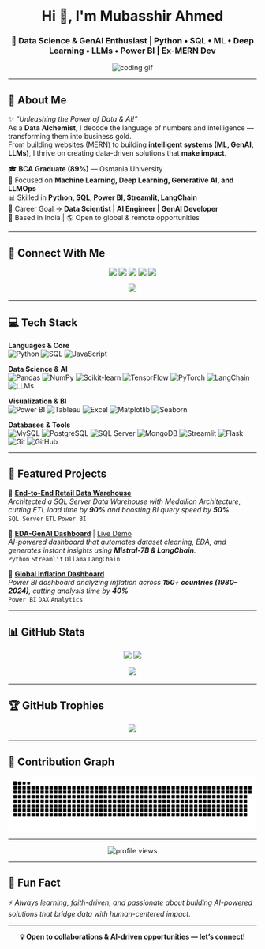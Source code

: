 <!-- Profile Header -->
<h1 align="center">Hi 👋, I'm Mubasshir Ahmed</h1>
<h3 align="center">🚀 Data Science & GenAI Enthusiast | Python • SQL • ML • Deep Learning • LLMs • Power BI | Ex-MERN Dev</h3>

<p align="center">
  <img src="https://media.giphy.com/media/qgQUggAC3Pfv687qPC/giphy.gif" width="400" alt="coding gif">
</p>

---

## 🌟 About Me  

✨ *“Unleashing the Power of Data & AI!”*  
As a **Data Alchemist**, I decode the language of numbers and intelligence — transforming them into business gold.  
From building websites (MERN) to building **intelligent systems (ML, GenAI, LLMs)**, I thrive on creating data-driven solutions that **make impact**.  

🎓 **BCA Graduate (89%)** — Osmania University  
🧠 Focused on **Machine Learning, Deep Learning, Generative AI, and LLMOps**  
📊 Skilled in **Python, SQL, Power BI, Streamlit, LangChain**  
🎯 Career Goal → **Data Scientist | AI Engineer | GenAI Developer**  
📍 Based in India | 🌎 Open to global & remote opportunities  

---

## 🤝 Connect With Me  

<p align="center">
  <a href="https://www.linkedin.com/in/mubasshir3712/"><img src="https://img.shields.io/badge/LinkedIn-0A66C2?style=for-the-badge&logo=linkedin&logoColor=white" /></a>
  <a href="mailto:mubasshir3712@gmail.com"><img src="https://img.shields.io/badge/Email-D14836?style=for-the-badge&logo=gmail&logoColor=white" /></a>
  <a href="https://mubasshirsportfolio.vercel.app/"><img src="https://img.shields.io/badge/Portfolio-000000?style=for-the-badge&logo=vercel&logoColor=white" /></a>
  <a href="https://www.kaggle.com/"><img src="https://img.shields.io/badge/Kaggle-20BEFF?style=for-the-badge&logo=kaggle&logoColor=white" /></a>
  <a href="https://leetcode.com/"><img src="https://img.shields.io/badge/LeetCode-FFA116?style=for-the-badge&logo=leetcode&logoColor=white" /></a>
</p>

<p align="center">
  <a href="https://github.com/mubasshirahmed-3712/blob/main/Mubasshir_Ahmed_resume.pdf">
    <img src="https://img.shields.io/badge/Resume-Download-success?style=for-the-badge&logo=adobeacrobatreader"/>
  </a>
</p>

---

## 💻 Tech Stack  

**Languages & Core**  
![Python](https://img.shields.io/badge/Python-3670A0?style=for-the-badge&logo=python&logoColor=ffdd54)
![SQL](https://img.shields.io/badge/SQL-025E8C?style=for-the-badge&logo=postgresql&logoColor=white)
![JavaScript](https://img.shields.io/badge/JavaScript-F7DF1E?style=for-the-badge&logo=javascript&logoColor=black)

**Data Science & AI**  
![Pandas](https://img.shields.io/badge/Pandas-2C2D72?style=for-the-badge&logo=pandas&logoColor=white)
![NumPy](https://img.shields.io/badge/Numpy-013243?style=for-the-badge&logo=numpy&logoColor=white)
![Scikit-learn](https://img.shields.io/badge/Scikit--Learn-F7931E?style=for-the-badge&logo=scikit-learn&logoColor=white)
![TensorFlow](https://img.shields.io/badge/TensorFlow-FF6F00?style=for-the-badge&logo=tensorflow&logoColor=white)
![PyTorch](https://img.shields.io/badge/PyTorch-EE4C2C?style=for-the-badge&logo=pytorch&logoColor=white)
![LangChain](https://img.shields.io/badge/LangChain-000000?style=for-the-badge&logo=chainlink&logoColor=white)
![LLMs](https://img.shields.io/badge/LLMs-FF4088?style=for-the-badge&logo=openai&logoColor=white)

**Visualization & BI**  
![Power BI](https://img.shields.io/badge/PowerBI-F2C811?style=for-the-badge&logo=powerbi&logoColor=black)
![Tableau](https://img.shields.io/badge/Tableau-E97627?style=for-the-badge&logo=tableau&logoColor=white)
![Excel](https://img.shields.io/badge/Excel-217346?style=for-the-badge&logo=microsoftexcel&logoColor=white)
![Matplotlib](https://img.shields.io/badge/Matplotlib-ffffff?style=for-the-badge&logo=plotly&logoColor=black)
![Seaborn](https://img.shields.io/badge/Seaborn-2E86C1?style=for-the-badge&logo=python&logoColor=white)

**Databases & Tools**  
![MySQL](https://img.shields.io/badge/MySQL-005C84?style=for-the-badge&logo=mysql&logoColor=white)
![PostgreSQL](https://img.shields.io/badge/PostgreSQL-316192?style=for-the-badge&logo=postgresql&logoColor=white)
![SQL Server](https://img.shields.io/badge/SQL%20Server-CC2927?style=for-the-badge&logo=microsoftsqlserver&logoColor=white)
![MongoDB](https://img.shields.io/badge/MongoDB-4EA94B?style=for-the-badge&logo=mongodb&logoColor=white)
![Streamlit](https://img.shields.io/badge/Streamlit-FF4B4B?style=for-the-badge&logo=streamlit&logoColor=white)
![Flask](https://img.shields.io/badge/Flask-000000?style=for-the-badge&logo=flask&logoColor=white)
![Git](https://img.shields.io/badge/Git-F05032?style=for-the-badge&logo=git&logoColor=white)
![GitHub](https://img.shields.io/badge/GitHub-181717?style=for-the-badge&logo=github&logoColor=white)

---

## 🚀 Featured Projects  

🔹 [**End-to-End Retail Data Warehouse**](https://github.com/mubasshirahmed-3712/SQL-DataWarehouse-ETL-Analytics)  
*Architected a SQL Server Data Warehouse with Medallion Architecture, cutting ETL load time by **90%** and boosting BI query speed by **50%**.*  
`SQL Server` `ETL` `Power BI`  

🔹 [**EDA-GenAI Dashboard**](https://github.com/mubasshirahmed-3712/EDA-GenAI-Dashboard) | [Live Demo](https://eda-genai-dashboard.streamlit.app/)  
*AI-powered dashboard that automates dataset cleaning, EDA, and generates instant insights using **Mistral-7B & LangChain**.*  
`Python` `Streamlit` `Ollama` `LangChain`  

🔹 [**Global Inflation Dashboard**](https://github.com/mubasshirahmed-3712/Global-Inflation-Dashboard)  
*Power BI dashboard analyzing inflation across **150+ countries (1980–2024)**, cutting analysis time by **40%***  
`Power BI` `DAX` `Analytics`

---

## 📊 GitHub Stats  

<p align="center">
  <img src="https://github-readme-streak-stats.herokuapp.com?user=mubasshirahmed-3712&theme=tokyonight&hide_border=true" height="150"/>
  <img src="https://github-readme-stats.vercel.app/api?username=mubasshirahmed-3712&show_icons=true&theme=tokyonight&hide_border=true" height="150"/>
</p>

<p align="center">
  <img src="https://github-readme-stats.vercel.app/api/top-langs?username=mubasshirahmed-3712&layout=compact&theme=tokyonight&hide_border=true" height="150"/>
</p>

---

## 🏆 GitHub Trophies  

<p align="center">
  <img src="https://github-profile-trophy.vercel.app/?username=mubasshirahmed-3712&theme=tokyonight&no-frame=true&row=1&column=6" />
</p>

---

## 🐍 Contribution Graph  

<p align="center">
  <img src="https://raw.githubusercontent.com/mubasshirahmed-3712/mubasshirahmed-3712/output/snake.svg" alt="snake animation"/>
</p>


---

<p align="center">
  <img src="https://komarev.com/ghpvc/?username=mubasshirahmed-3712&label=Profile%20Views&color=0e75b6&style=flat" alt="profile views"/>
</p>

---

## 🌱 Fun Fact  
⚡ *Always learning, faith-driven, and passionate about building AI-powered solutions that bridge data with human-centered impact.*  

---

<p align="center">
  <b>💡 Open to collaborations & AI-driven opportunities — let’s connect!</b>
</p>
